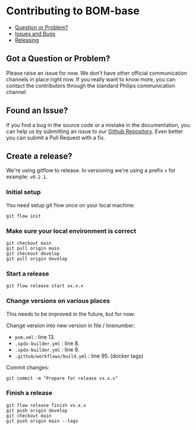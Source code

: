 # Contributing to BOM-base

- [Question or Problem?](#question)
- [Issues and Bugs](#issue)
- [Releasing](#release)

## <a name="question"></a> Got a Question or Problem?

Please raise an issue for now. We don't have other official communication
channels in place right now. If you really want to know more, you can contact
the contributors through the standard Philips communication channel.

## <a name="issue"></a> Found an Issue?

If you find a bug in the source code or a mistake in the documentation, you can
help us by submitting an issue to our [Github Repository][github]. Even better
you can submit a Pull Request with a fix.

## <a name="release"></a> Create a release?

We're using gitflow to release. In versioning we're using a prefix `v` for
example: `v0.2.1`.

### Initial setup

You need setup git flow once on your local machine:

```
git flow init
```

### Make sure your local environment is correct

```
git checkout main
git pull origin main
git checkout develop
git pull origin develop
```

### Start a release

```
git flow release start vx.x.x
```

### Change versions on various places

This needs to be improved in the future, but for now:

Change version into new version in file / linenumber:

- `pom.xml` : line 13.
- `.spdx-builder.yml` : line 8.
- `.spdx-builder.yml` : line 9.
- `.github/workflows/build.yml` : line 95. (docker tags)

Commit changes:

```
git commit -m "Prepare for release vx.x.x"
```

### Finish a release

```
git flow release finish vx.x.x
git push origin develop
git checkout main
git push origin main --tags
```

[github]: https://github.com/philips-software/bom-base/issues

